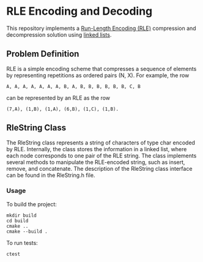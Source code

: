 # RLE Encoding and Decoding

This repository implements a [Run-Length Encoding (RLE)](https://en.wikipedia.org/wiki/Run-length_encoding) compression and decompression solution using [linked lists](https://en.wikipedia.org/wiki/Linked_list).

## Problem Definition

RLE is a simple encoding scheme that compresses a sequence of elements by representing repetitions as ordered pairs (N, X).
For example, the row
```
A, A, A, A, A, A, A, B, A, B, B, B, B, B, B, C, B
```
can be represented by an RLE as the row 
```
(7,A), (1,B), (1,A), (6,B), (1,C), (1,B).
```
## RleString Class

The RleString class represents a string of characters of type char encoded by RLE. Internally, the class stores the information in a linked list, where each node corresponds to one pair of the RLE string. The class implements several methods to manipulate the RLE-encoded string, such as insert, remove, and concatenate.
The description of the RleString class interface can be found in the RleString.h file.

### Usage
To build the project:
```
mkdir build
cd build
cmake ..
cmake --build .
```
To run tests:
```
ctest
```
